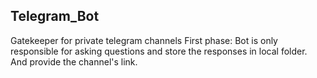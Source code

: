 ## Telegram_Bot
Gatekeeper for private telegram channels
First phase:
Bot is only responsible for asking questions and store the responses in local folder. And provide the channel's link. 



